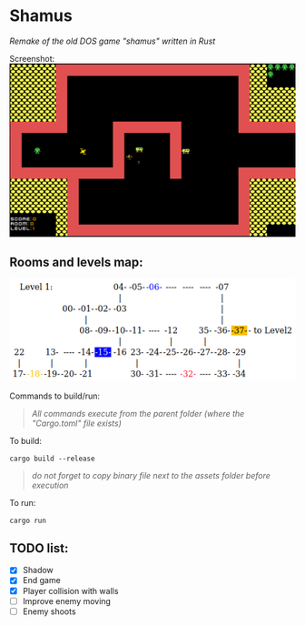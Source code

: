 
# Shamus
_Remake of the old DOS game "shamus" written in Rust_

Screenshot:
![intro](docs/gameplay.png)

## Rooms and levels map:
![img](docs/level1_map.png?raw=true "Screenshot")

Commands to build/run:

>_All commands execute from the parent folder (where the "Cargo.toml" file exists)_

To build: 
```shell
cargo build --release
```
>_do not forget to copy binary file next to the assets folder before execution_

To run: 
```shell
cargo run
```
## TODO list:
- [x] Shadow
- [x] End game
- [x] Player collision with walls
- [ ] Improve enemy moving
- [ ] Enemy shoots